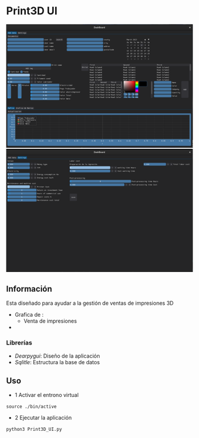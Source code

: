 # Print3D UI
![alt text](image-1.png)
![alt text](image-2.png)
## Información

Esta diseñado para ayudar a la gestión de ventas de impresiones 3D 
- Grafica de :
	- Venta de impresiones 
- 

### Librerías 
- *Dearpygui*: Diseño de la aplicación 
- *Sqlitle*: Estructura la base de datos

## Uso 

- 1 Activar el entrono virtual 
~~~shell
source ./bin/active 
~~~

- 2 Ejecutar la aplicación 
~~~shell
python3 Print3D_UI.py
~~~


